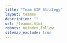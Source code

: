 ```yaml
---
title: "Team SIP Strategy"
layout: teamms
description: ""
url: /teamms.html
robots: noindex,follow
sitemap_exclude: true
---
```


